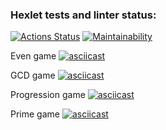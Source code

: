 ### Hexlet tests and linter status:
[![Actions Status](https://github.com/rubasia/frontend-project-lvl1/workflows/hexlet-check/badge.svg)](https://github.com/rubasia/frontend-project-lvl1/actions)
[![Maintainability](https://api.codeclimate.com/v1/badges/ea74ab8fdfbd9aa8d384/maintainability)](https://codeclimate.com/github/rubasia/frontend-project-lvl1/maintainability)

Even game
[![asciicast](https://asciinema.org/a/ulpdY52aJOZZXMesdt7I7FtSq.svg)](https://asciinema.org/a/ulpdY52aJOZZXMesdt7I7FtSq)

GCD game
[![asciicast](https://asciinema.org/a/yjRvHoo9EbwobvtPck9Vpn8SP.svg)](https://asciinema.org/a/yjRvHoo9EbwobvtPck9Vpn8SP)

Progression game
[![asciicast](https://asciinema.org/a/nsaxBHoKqzTPJVT5OmN9Fza0C.svg)](https://asciinema.org/a/nsaxBHoKqzTPJVT5OmN9Fza0C)

Prime game
[![asciicast](https://asciinema.org/a/4NOyR0ULamN4lOh8Aa0pex3NL.svg)](https://asciinema.org/a/4NOyR0ULamN4lOh8Aa0pex3NL)